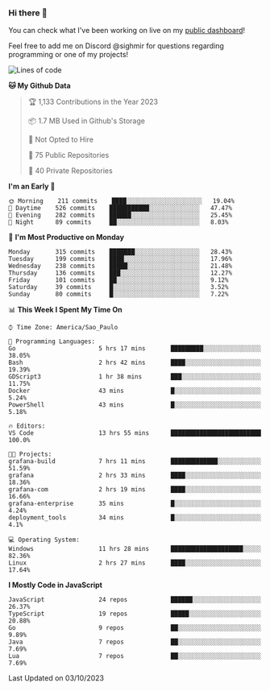 ### Hi there 👋

<!--
**guicaulada/guicaulada** is a ✨ _special_ ✨ repository because its `README.md` (this file) appears on your GitHub profile.

Here are some ideas to get you started:

- 🔭 I’m currently working on ...
- 🌱 I’m currently learning ...
- 👯 I’m looking to collaborate on ...
- 🤔 I’m looking for help with ...
- 💬 Ask me about ...
- 📫 How to reach me: ...
- 😄 Pronouns: ...
- ⚡ Fun fact: ...
-->

You can check what I've been working on live on my [public dashboard](https://guicaulada.grafana.net/public-dashboards/7b7f644500ec4e6cb5d7a4e7b5ed0dab)!

Feel free to add me on Discord @sighmir for questions regarding programming or one of my projects!

<!--START_SECTION:waka-->
![Lines of code](https://img.shields.io/badge/From%20Hello%20World%20I%27ve%20Written-16.4%20million%20lines%20of%20code-blue)

**🐱 My Github Data** 

> 🏆 1,133 Contributions in the Year 2023
 > 
> 📦 1.7 MB Used in Github's Storage 
 > 
> 🚫 Not Opted to Hire
 > 
> 📜 75 Public Repositories 
 > 
> 🔑 40 Private Repositories  
 > 
**I'm an Early 🐤** 

```text
🌞 Morning    211 commits    ████░░░░░░░░░░░░░░░░░░░░░   19.04% 
🌆 Daytime    526 commits    ███████████░░░░░░░░░░░░░░   47.47% 
🌃 Evening    282 commits    ██████░░░░░░░░░░░░░░░░░░░   25.45% 
🌙 Night      89 commits     ██░░░░░░░░░░░░░░░░░░░░░░░   8.03%

```
📅 **I'm Most Productive on Monday** 

```text
Monday       315 commits    ███████░░░░░░░░░░░░░░░░░░   28.43% 
Tuesday      199 commits    ████░░░░░░░░░░░░░░░░░░░░░   17.96% 
Wednesday    238 commits    █████░░░░░░░░░░░░░░░░░░░░   21.48% 
Thursday     136 commits    ███░░░░░░░░░░░░░░░░░░░░░░   12.27% 
Friday       101 commits    ██░░░░░░░░░░░░░░░░░░░░░░░   9.12% 
Saturday     39 commits     █░░░░░░░░░░░░░░░░░░░░░░░░   3.52% 
Sunday       80 commits     █░░░░░░░░░░░░░░░░░░░░░░░░   7.22%

```


📊 **This Week I Spent My Time On** 

```text
⌚︎ Time Zone: America/Sao_Paulo

💬 Programming Languages: 
Go                       5 hrs 17 mins       █████████░░░░░░░░░░░░░░░░   38.05% 
Bash                     2 hrs 42 mins       ████░░░░░░░░░░░░░░░░░░░░░   19.39% 
GDScript3                1 hr 38 mins        ███░░░░░░░░░░░░░░░░░░░░░░   11.75% 
Docker                   43 mins             █░░░░░░░░░░░░░░░░░░░░░░░░   5.24% 
PowerShell               43 mins             █░░░░░░░░░░░░░░░░░░░░░░░░   5.18%

🔥 Editors: 
VS Code                  13 hrs 55 mins      █████████████████████████   100.0%

🐱‍💻 Projects: 
grafana-build            7 hrs 11 mins       █████████████░░░░░░░░░░░░   51.59% 
grafana                  2 hrs 33 mins       ████░░░░░░░░░░░░░░░░░░░░░   18.36% 
grafana-com              2 hrs 19 mins       ████░░░░░░░░░░░░░░░░░░░░░   16.66% 
grafana-enterprise       35 mins             █░░░░░░░░░░░░░░░░░░░░░░░░   4.24% 
deployment_tools         34 mins             █░░░░░░░░░░░░░░░░░░░░░░░░   4.1%

💻 Operating System: 
Windows                  11 hrs 28 mins      ████████████████████░░░░░   82.36% 
Linux                    2 hrs 27 mins       ████░░░░░░░░░░░░░░░░░░░░░   17.64%

```

**I Mostly Code in JavaScript** 

```text
JavaScript               24 repos            ██████░░░░░░░░░░░░░░░░░░░   26.37% 
TypeScript               19 repos            █████░░░░░░░░░░░░░░░░░░░░   20.88% 
Go                       9 repos             ██░░░░░░░░░░░░░░░░░░░░░░░   9.89% 
Java                     7 repos             ██░░░░░░░░░░░░░░░░░░░░░░░   7.69% 
Lua                      7 repos             ██░░░░░░░░░░░░░░░░░░░░░░░   7.69%

```



 Last Updated on 03/10/2023
<!--END_SECTION:waka-->
